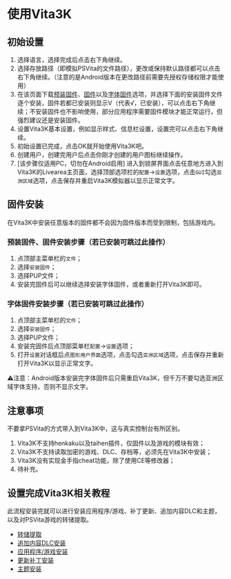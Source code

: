# 使用Vita3K
## 初始设置
1. 选择语言，选择完成后点击右下角继续。
2. 选择存放路径（即模拟PSVita的文件路径），更改或保持默认路径都可以点击右下角继续。（注意的是Android版本在更改路径前需要先授权存储权限才能使用）
3. 在该页面下载[预装固件](http://dus01.psp2.update.playstation.net/update/psp2/image/2022_0209/pre_efd1ef6c1cc2fe92e72e9e783e421237/PSP2UPDAT.PUP)、[固件](http://dus01.psv.update.playstation.net/update/psv/image/2022_0209/rel_f2c7b12fe85496ec88a0391b514d6e3b/PSVUPDAT.PUP)以及[字体固件](http://dus01.psp2.update.playstation.net/update/psp2/image/2022_0209/sd_59dcf059d3328fb67be7e51f8aa33418/PSP2UPDAT.PUP)选项，并选择下面的安装固件文件逐个安装，固件若都已安装则显示V（代表√，已安装），可以点击右下角继续；不安装固件也不影响使用，部分应用程序需要固件模块才能正常运行，但强烈建议还是安装固件。
4. 设置Vita3K基本设置，例如显示样式、信息栏设置，设置完可以点击右下角继续。
5. 初始设置已完成，点击OK就开始使用Vita3K吧。
6. 创建用户，创建完用户后点击你刚才创建的用户图标继续操作。
7. [该步骤仅适用PC，切勿在Android启用] 进入到锁屏界面点击任意地方进入到Vita3K的Livearea主页面，选择顶部选项栏的`配置`->`设置`选项，点击`GUI`勾选`亚洲区域`选项，点击保存并重启Vita3K模拟器以显示正常文字。

## 固件安装
在Vita3K中安装任意版本的固件都不会因为固件版本而受到限制，包括游戏内。

### 预装固件、固件安装步骤（若已安装可跳过此操作）
1. 点顶部主菜单栏的`文件`；
2. 选择`安装固件`；
3. 选择PUP文件；
4. 安装完固件后可以继续选择安装字体固件，或者重新打开Vita3K即可。

### 字体固件安装步骤（若已安装可跳过此操作）
1. 点顶部主菜单栏的`文件`；
2. 选择`安装固件`；
3. 选择PUP文件；
4. 安装完固件后点顶部菜单栏`配置`->`设置`选项；
5. 打开`设置`对话框后点`图形用户界面`选项，点击勾选`亚洲区域`选项，点击保存并重新打开Vita3K以显示正常文字。

⚠️注意：Android版本安装完字体固件后只需重启Vita3K，但千万不要勾选亚洲区域字体支持，否则不显示文字。

## 注意事项
不要拿PSVita的方式带入到Vita3K中，这与真实控制台有所区别。
1. Vita3K不支持henkaku以及taihen插件，仅固件以及游戏的模块有效；
2. Vita3K不支持读取加密的游戏、DLC、存档等，必须先在Vita3K中安装；
3. Vita3K没有实现金手指cheat功能，除了使用CE等修改器；
4. 待补充。

## 设置完成Vita3K相关教程
此流程安装完就可以进行安装应用程序/游戏、补丁更新、追加内容DLC和主题，以及对PSVita游戏的转储提取。
- [转储提取](http://croden1999.github.io/Vita3K-Quick-Guide/psvita-to-vita3k/dump)  
- [追加内容DLC安装](http://croden1999.github.io/Vita3K-Quick-Guide/psvita-to-vita3k/addcont)
- [应用程序/游戏安装](http://croden1999.github.io/Vita3K-Quick-Guide/vita3k/app)
- [更新补丁安装](http://croden1999.github.io/Vita3K-Quick-Guide/psvita-to-vita3k/patch)
- [主题安装](http://croden1999.github.io/Vita3K-Quick-Guide/vita3k/theme)
